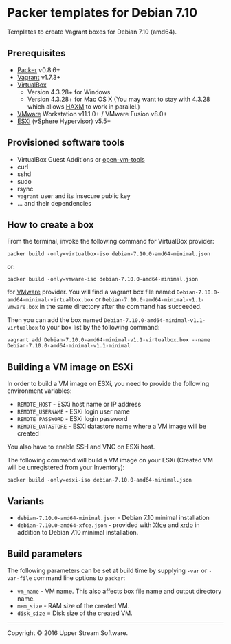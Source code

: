 # Packer templates for Debian 7.10

Templates to create Vagrant boxes for Debian 7.10 (amd64).

## Prerequisites

* [Packer] v0.8.6+
* [Vagrant] v1.7.3+
* [VirtualBox]
	* Version 4.3.28+ for Windows
	* Version 4.3.28+ for Mac OS X (You may want to stay with 4.3.28 which allows [HAXM] to work in parallel.)
* [VMware] Workstation v11.1.0+ / VMware Fusion v8.0+
* [ESXi] (vSphere Hypervisor) v5.5+

[ESXi]: http://www.vmware.com/products/vsphere-hypervisor
        "Free VMware vSphere Hypervisor, Free Virtualization (ESXi)"
[HAXM]: https://software.intel.com/en-us/android/articles/intel-hardware-accelerated-execution-manager
        "Intel&reg; Hardware Accelerated Execution Manager"
[Packer]: https://www.packer.io/ "Packer by HashiCorp"
[Vagrant]: https://www.vagrantup.com/ "Vagrant"
[VirtualBox]: https://www.virtualbox.org/ "Oracle VM VirtualBox"
[VMware]: http://www.vmware.com/ "VMware Virtualization for Desktop &amp; Server, Application, Public &amp; Hybrid Clouds"

## Provisioned software tools

* VirtualBox Guest Additions or [open-vm-tools]
* curl
* sshd
* sudo
* rsync
* `vagrant` user and its insecure public key
* ... and their dependencies

[open-vm-tools]: https://github.com/vmware/open-vm-tools "Official repository of VMware open-vm-tools project"

## How to create a box

From the terminal, invoke the following command for VirtualBox provider:

	packer build -only=virtualbox-iso debian-7.10.0-amd64-minimal.json

or:

	packer build -only=vmware-iso debian-7.10.0-amd64-minimal.json

for [VMware] provider.
You will find a vagrant box file named `Debian-7.10.0-amd64-minimal-virtualbox.box`
or `Debian-7.10.0-amd64-minimal-v1.1-vmware.box` in the same directory after the command has succeeded.

Then you can add the box named `Debian-7.10.0-amd64-minimal-v1.1-virtualbox` to your box list
by the following command:

	vagrant add Debian-7.10.0-amd64-minimal-v1.1-virtualbox.box --name Debian-7.10.0-amd64-minimal-v1.1-minimal

## Building a VM image on ESXi

In order to build a VM image on ESXi, you need to provide the following environment variables:

* `REMOTE_HOST` - ESXi host name or IP address
* `REMOTE_USERNAME` - ESXi login user name
* `REMOTE_PASSWORD` - ESXi login password
* `REMOTE_DATASTORE` - ESXi datastore name where a VM image will be created

You also have to enable SSH and VNC on ESXi host.

The following command will build a VM image on your ESXi (Created VM will be unregistered from your Inventory):

    packer build -only=esxi-iso debian-7.10.0-amd64-minimal.json

## Variants

* `debian-7.10.0-amd64-minimal.json` - Debian 7.10 minimal installation
* `debian-7.10.0-amd64-xfce.json` - provided with [Xfce] and [xrdp] in addition to Debian 7.10 minimal installation.

[Xfce]: http://www.xfce.org/ "Xfce Desktop Environment"
[xrdp]: http://www.xrdp.org/ "xrdp"

## Build parameters

The following parameters can be set at build time by supplying `-var` or `-var-file` command line options to `packer`:

* `vm_name` - VM name.  This also affects box file name and output directory name.
* `mem_size` - RAM size of the created VM.
* `disk_size` = Disk size of the created VM.

- - -

Copyright &copy; 2016 Upper Stream Software.
